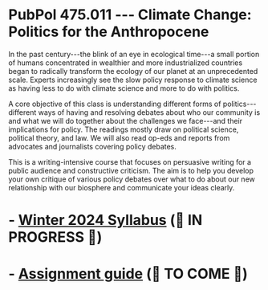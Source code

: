 # PubPol 475.011  --- Climate Change: Politics for the Anthropocene

In the past century---the blink of an eye in ecological time---a small portion of humans concentrated in wealthier and more industrialized countries began to radically transform the ecology of our planet at an unprecedented scale. Experts increasingly see the slow policy response to climate science as having less to do with climate science and more to do with politics. 

A core objective of this class is understanding different forms of politics---different ways of having and resolving debates about who our community is and what we will do together about the challenges we face---and their implications for policy. The readings mostly draw on political science, political theory, and law. We will also read op-eds and reports from advocates and journalists covering policy debates. 

This is a writing-intensive course that focuses on persuasive writing for a public audience and constructive criticism. The aim is to help you develop your own critique of various policy debates over what to do about our new relationship with our biosphere and communicate your ideas clearly.

# - [Winter 2024 Syllabus](https://judgelord.github.io/PP475/syllabus-2024.html) (🚧 IN PROGRESS 🚧)

# - [Assignment guide]() (🚧 TO COME 🚧)
